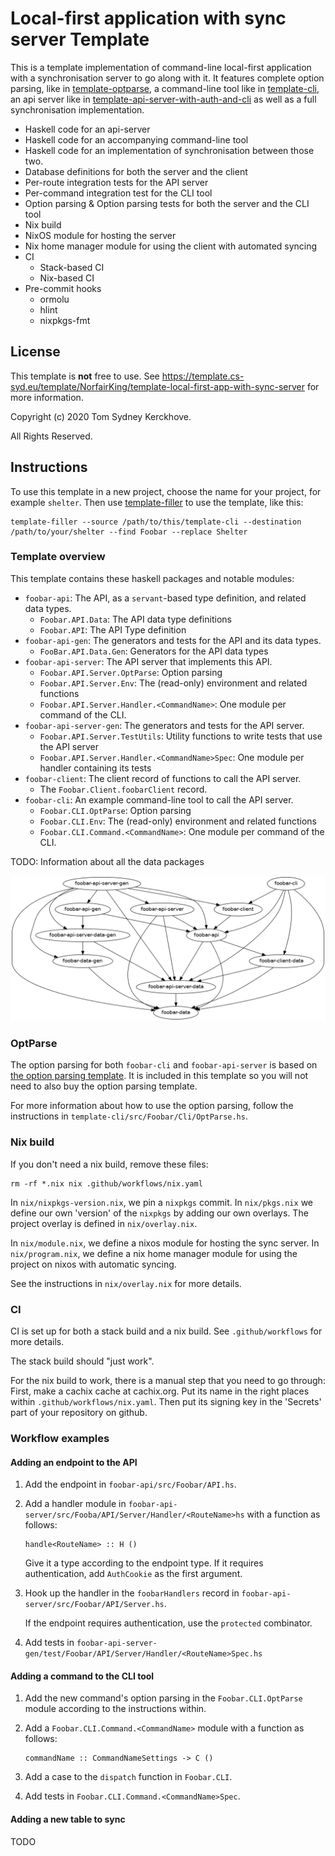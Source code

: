 # Local-first application with sync server Template

This is a template implementation of command-line local-first application with a synchronisation server to go along with it.
It features complete option parsing, like in [template-optparse](https://github.com/NorfairKing/template-optparse), a command-line tool like in [template-cli](https://github.com/NorfairKing/template-cli), an api server like in [template-api-server-with-auth-and-cli](https://github.com/NorfairKing/template-api-server-with-auth-and-cli) as well as a full synchronisation implementation.

* Haskell code for an api-server
* Haskell code for an accompanying command-line tool
* Haskell code for an implementation of synchronisation between those two.
* Database definitions for both the server and the client
* Per-route integration tests for the API server
* Per-command integration test for the CLI tool
* Option parsing & Option parsing tests for both the server and the CLI tool
* Nix build
* NixOS module for hosting the server
* Nix home manager module for using the client with automated syncing
* CI
  * Stack-based CI
  * Nix-based CI
* Pre-commit hooks
  * ormolu
  * hlint
  * nixpkgs-fmt

## License

This template is **not** free to use.
See https://template.cs-syd.eu/template/NorfairKing/template-local-first-app-with-sync-server for more information.

Copyright (c) 2020 Tom Sydney Kerckhove.

All Rights Reserved.

## Instructions

To use this template in a new project, choose the name for your project, for example `shelter`.
Then use [template-filler](https://github.com/NorfairKing/template-filler) to use the template, like this:

```
template-filler --source /path/to/this/template-cli --destination /path/to/your/shelter --find Foobar --replace Shelter
```

### Template overview

This template contains these haskell packages and notable modules:

- `foobar-api`: The API, as a `servant`-based type definition, and related data types.
  - `Foobar.API.Data`: The API data type definitions
  - `Foobar.API`: The API Type definition
- `foobar-api-gen`: The generators and tests for the API and its data types.
  - `FooBar.API.Data.Gen`: Generators for the API data types
- `foobar-api-server`: The API server that implements this API.
  - `Foobar.API.Server.OptParse`: Option parsing
  - `Foobar.API.Server.Env`: The (read-only) environment and related functions
  - `Foobar.API.Server.Handler.<CommandName>`: One module per command of the CLI.
- `foobar-api-server-gen`: The generators and tests for the API server.
  - `Foobar.API.Server.TestUtils`: Utility functions to write tests that use the API server
  - `Foobar.API.Server.Handler.<CommandName>Spec`: One module per handler containing its tests
- `foobar-client`: The client record of functions to call the API server.
  - The `Foobar.Client.foobarClient` record.
- `foobar-cli`: An example command-line tool to call the API server.
  - `Foobar.CLI.OptParse`: Option parsing
  - `Foobar.CLI.Env`: The (read-only) environment and related functions
  - `Foobar.CLI.Command.<CommandName>`: One module per command of the CLI.

TODO: Information about all the data packages

![Dependency graph](dependencies.png)

### OptParse

The option parsing for both `foobar-cli` and `foobar-api-server` is based on [the option parsing template](https://github.com/NorfairKing/template-optparse).
It is included in this template so you will not need to also buy the option parsing template.

For more information about how to use the option parsing, follow the instructions in `template-cli/src/Foobar/Cli/OptParse.hs`.

### Nix build

If you don't need a nix build, remove these files:

```
rm -rf *.nix nix .github/workflows/nix.yaml
```

In `nix/nixpkgs-version.nix`, we pin a `nixpkgs` commit.
In `nix/pkgs.nix` we define our own 'version' of the `nixpkgs` by adding our own overlays.
The project overlay is defined in `nix/overlay.nix`.

In `nix/module.nix`, we define a nixos module for hosting the sync server.
In `nix/program.nix`, we define a nix home manager module for using the project on nixos with automatic syncing.

See the instructions in `nix/overlay.nix` for more details.

### CI

CI is set up for both a stack build and a nix build.
See `.github/workflows` for more details.

The stack build should "just work".

For the nix build to work, there is a manual step that you need to go through:
First, make a cachix cache at cachix.org.
Put its name in the right places within `.github/workflows/nix.yaml`.
Then put its signing key in the 'Secrets' part of your repository on github.

### Workflow examples

#### Adding an endpoint to the API

1. Add the endpoint in `foobar-api/src/Foobar/API.hs`.
2. Add a handler module in `foobar-api-server/src/Fooba/API/Server/Handler/<RouteName>hs` with a function as follows:

   ```
   handle<RouteName> :: H ()
   ```

   Give it a type according to the endpoint type.
   If it requires authentication, add `AuthCookie` as the first argument.

3. Hook up the handler in the `foobarHandlers` record in `foobar-api-server/src/Foobar/API/Server.hs`.

   If the endpoint requires authentication, use the `protected` combinator.

4. Add tests in `foobar-api-server-gen/test/Foobar/API/Server/Handler/<RouteName>Spec.hs`

#### Adding a command to the CLI tool

1. Add the new command's option parsing in the `Foobar.CLI.OptParse` module according to the instructions within.

2. Add a `Foobar.CLI.Command.<CommandName>` module with a function as follows:

   ```
   commandName :: CommandNameSettings -> C ()
   ```

3. Add a case to the `dispatch` function in `Foobar.CLI`.
4. Add tests in `Foobar.CLI.Command.<CommandName>Spec`.

#### Adding a new table to sync

TODO
